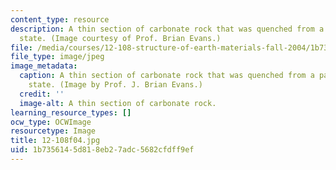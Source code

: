 ```yaml
---
content_type: resource
description: A thin section of carbonate rock that was quenched from a partially molten
  state. (Image courtesy of Prof. Brian Evans.)
file: /media/courses/12-108-structure-of-earth-materials-fall-2004/1b7356145d818eb27adc5682cfdff9ef_12-108f04.jpg
file_type: image/jpeg
image_metadata:
  caption: A thin section of carbonate rock that was quenched from a partially molten
    state. (Image by Prof. J. Brian Evans.)
  credit: ''
  image-alt: A thin section of carbonate rock.
learning_resource_types: []
ocw_type: OCWImage
resourcetype: Image
title: 12-108f04.jpg
uid: 1b735614-5d81-8eb2-7adc-5682cfdff9ef
---
```

